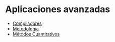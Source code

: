 # Aplicaciones avanzadas

- [Compiladores][COMPILADORES]
- [Metodologia][METODOLOGIA]
- [Métodos Cuantitativos][CUANTITATIVOS]

[COMPILADORES]: ./Compiladores/INDEX.md
[METODOLOGIA]: ./Metodologia/INDEX.md
[CUANTITATIVOS]: ./Cuantitativos/INDEX.md